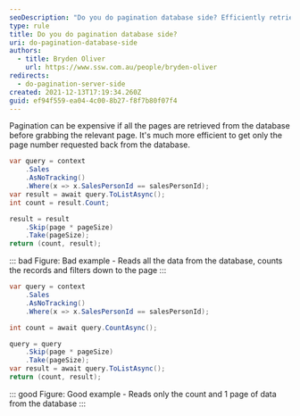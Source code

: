 ```yaml
---
seoDescription: "Do you do pagination database side? Efficiently retrieve requested page with reduced data retrieval and counting."
type: rule
title: Do you do pagination database side?
uri: do-pagination-database-side
authors:
  - title: Bryden Oliver
    url: https://www.ssw.com.au/people/bryden-oliver
redirects:
  - do-pagination-server-side
created: 2021-12-13T17:19:34.260Z
guid: ef94f559-ea04-4c00-8b27-f8f7b80f07f4
---
```


Pagination can be expensive if all the pages are retrieved from the database before grabbing the relevant page. It's much more efficient to get only the page number requested back from the database. 

<!--endintro-->


```cs
var query = context
    .Sales
    .AsNoTracking()
    .Where(x => x.SalesPersonId == salesPersonId);
var result = await query.ToListAsync();
int count = result.Count;

result = result
    .Skip(page * pageSize)
    .Take(pageSize);
return (count, result);
```
::: bad
Figure: Bad example - Reads all the data from the database, counts the records and filters down to the page
:::


```cs
var query = context
    .Sales
    .AsNoTracking()
    .Where(x => x.SalesPersonId == salesPersonId);

int count = await query.CountAsync();

query = query
    .Skip(page * pageSize)
    .Take(pageSize);
var result = await query.ToListAsync();    
return (count, result);
```
::: good
Figure: Good example - Reads only the count and 1 page of data from the database
:::
